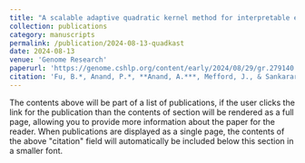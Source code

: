 ```yaml
---
title: "A scalable adaptive quadratic kernel method for interpretable epistasis analysis in complex traits"
collection: publications
category: manuscripts
permalink: /publication/2024-08-13-quadkast
date: 2024-08-13
venue: 'Genome Research'
paperurl: 'https://genome.cshlp.org/content/early/2024/08/29/gr.279140.124.full.pdf+html'
citation: 'Fu, B.*, Anand, P.*, **Anand, A.***, Mefford, J., & Sankararaman, S.'
---
```


The contents above will be part of a list of publications, if the user clicks the link for the publication than the contents of section will be rendered as a full page, allowing you to provide more information about the paper for the reader. When publications are displayed as a single page, the contents of the above "citation" field will automatically be included below this section in a smaller font.
